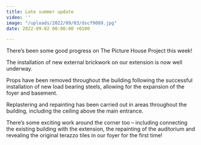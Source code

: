 ```yaml
---
title: Late summer update
video: ''
image: "/uploads/2022/09/03/dscf9089.jpg"
date: 2022-09-02 00:00:00 +0100

---
```

There’s been some good progress on The Picture House Project this week!   
  
The installation of new external brickwork on our extension is now well underway.   
  
Props have been removed throughout the building following the successful installation of new load bearing steels, allowing for the expansion of the foyer and basement.   
  
Replastering and repainting has been carried out in areas throughout the building, including the ceiling above the main entrance.   
  
There’s some exciting work around the corner too – including connecting the existing building with the extension, the repainting of the auditorium and revealing the original terazzo tiles in our foyer for the first time! 